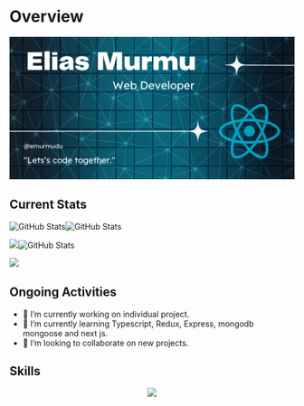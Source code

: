 # Overview
![An old rock in the desert](https://raw.githubusercontent.com/emurmudu/emurmudu/main/%40emurmu.png "Shiprock, New Mexico by Beau Rogers")

## Current Stats

![GitHub Stats](https://github-readme-stats.vercel.app/api?username=emurmudu&theme=prussian&show_icons=true&hide_border=true&count_private=true)![GitHub Stats](https://github-readme-streak-stats.herokuapp.com/?user=emurmudu&theme=prussian&hide_border=true)

![](http://github-profile-summary-cards.vercel.app/api/cards/productive-time?username=emurmudu&theme=prussian&utcOffset=8)![GitHub Stats](https://github-readme-stats.vercel.app/api/top-langs/?username=emurmudu&theme=prussian&show_icons=true&hide_border=true&layout=compact)

![](http://github-profile-summary-cards.vercel.app/api/cards/profile-details?username=emurmudu&theme=prussian)
## Ongoing Activities
- 🔭 I’m currently working on individual project. 
- 🌱 I’m currently learning Typescript, Redux, Express, mongodb mongoose and next js.
- 👯 I’m looking to collaborate on new projects.

## Skills
<p align="center">
  <a href="https://skillicons.dev">
    <img src="https://skillicons.dev/icons?i=react,tailwind,js,css,html,firebase,vscode,ps," />
  </a>
</p>
